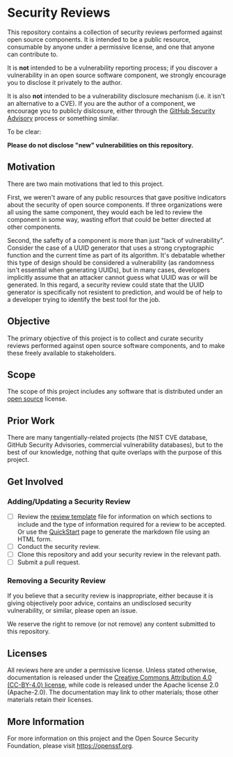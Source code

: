 # Security Reviews

This repository contains a collection of security reviews performed
against open source components. It is intended to be a public resource,
consumable by anyone under a permissive license, and one that anyone
can contribute to.

It is **not** intended to be a vulnerability reporting process; if you
discover a vulnerability in an open source software component, we
strongly encourage you to disclose it privately to the author.

It is also **not** intended to be a vulnerability disclosure mechanism
(i.e. it isn't an alternative to a CVE). If you are the author of a
component, we encourage you to publicly dislcosure, either through the
[GitHub Security Advisory](https://docs.github.com/en/free-pro-team@latest/github/managing-security-vulnerabilities/about-github-security-advisories)
process or something similar.

To be clear:

**Please do not disclose "new" vulnerabilities on this repository.**

## Motivation

There are two main motivations that led to this project.

First, we weren't aware of any public resources that gave positive
indicators about the security of open source components. If three
organizations were all using the same component, they would each be
led to review the component in some way, wasting effort that could
be better directed at other components.

Second, the safefty of a component is more than just "lack of
vulnerability". Consider the case of a UUID generator that uses a
strong cryptographic function and the current time as part of its
algorithm. It's debatable whether this type of design should
be considered a vulnerability (as randomness isn't essential when
generating UUIDs), but in many cases, developers implicitly
assume that an attacker cannot guess what UUID was or will be
generated. In this regard, a security review could state that the 
UUID generator is specifically not resistent to prediction, and
would be of help to a developer trying to identify the best tool
for the job.

## Objective

The primary objective of this project is to collect and curate
security reviews performed against open source software components,
and to make these freely available to stakeholders.

## Scope

The scope of this project includes any software that is distributed
under an [open source](https://opensource.org/licenses) license.

## Prior Work

There are many tangentially-related projects (the NIST CVE database,
GitHub Security Advisories, commercial vulnerability databases), but
to the best of our knowledge, nothing that quite overlaps with the
purpose of this project.

## Get Involved

### Adding/Updating a Security Review

- [ ] Review the [review template](template.md) file for information on
      which sections to include and the type of information required for
      a review to be accepted. Or use the [QuickStart](quickstart.html)
      page to generate the markdown file using an HTML form.
- [ ] Conduct the security review.    
- [ ] Clone this repository and add your security review in the relevant
      path.
- [ ] Submit a pull request.

### Removing a Security Review

If you believe that a security review is inappropriate, either because
it is giving objectively poor advice, contains an undisclosed security
vulnerability, or similar, please open an issue.

We reserve the right to remove (or not remove) any content submitted
to this repository.

## Licenses

All reviews here are under a permissive license.
Unless stated otherwise, documentation is released under the
[Creative Commons Attribution 4.0 (CC-BY-4.0) license](https://creativecommons.org/licenses/by/4.0/legalcode.txt),
while code is released under the Apache license 2.0 (Apache-2.0).
The documentation may link to other materials; those other materials retain
their licenses.

## More Information

For more information on this project and the Open Source Security
Foundation, please visit https://openssf.org.
